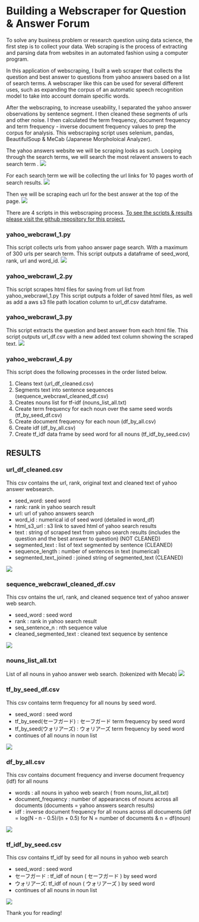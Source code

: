 # Building a Webscraper for Question & Answer Forum

To solve any business problem or research question using data science, the first step is to collect your data.
Web scraping is the process of extracting and parsing data from websites in an automated fashion using a computer program.

In this application of webscraping, I built a web scraper that collects the question and best answer to questions from yahoo answers based on a list of search terms. A webscraper like this can be used for several different uses, such as expanding the corpus of an automatic speech recognition model to take into account domain specific words. 

After the webscraping, to increase useability, I separated the yahoo answer observations by sentence segment. I then cleaned these segments of urls and other noise. I then calculated the term frequency, document frequency and term frequency - inverse document frequency values to prep the corpus for analysis. This webscraping script uses selenium, pandas, BeautifulSoup & MeCab (Japanese Morpholoical Analyzer).

The yahoo answers website we will be scraping looks as such. Looping through the search terms, we will search the most relavent answers to each search term .
<img src="images/img_1.png">

For each search term we will be collecting the url links for 10 pages worth of search results.
<img src="images/img_2.png">

Then we will be scraping each url for the best answer at the top of the page. 
<img src="images/img_3.png">

There are 4 scripts in this webscraping process.
[To see the scripts & results please visit the github repository for this project.](https://github.com/haruka-takagi-datascience/yahoo_webscraper)

### yahoo_webcrawl_1.py
This script collects urls from yahoo answer page search. With a maximum of 300 urls per search term.
This script outputs a dataframe of seed_word, rank, url and word_id.
<img src="images/img_4.png">

### yahoo_webcrawl_2.py
This script scrapes html files for saving from url list from yahoo_webcrawl_1.py
This script outputs a folder of saved html files, as well as add a aws s3 file path location column to url_df.csv dataframe. 

### yahoo_webcrawl_3.py
This script extracts the question and best answer from each html file.
This script outputs url_df.csv with a new added text column showing the scraped text. 
 <img src="images/img_5.png">

### yahoo_webcrawl_4.py
This script does the following processes in the order listed below.
1. Cleans text (url_df_cleaned.csv)
2. Segments text into sentence sequences (sequence_webcrawl_cleaned_df.csv)
3. Creates nouns list for tf-idf (nouns_list_all.txt)
4. Create term frequency for each noun over the same seed words (tf_by_seed_df.csv)
5. Create document frequency for each noun (df_by_all.csv)
6. Create idf (df_by_all.csv)
7. Create tf_idf data frame by seed word for all nouns (tf_idf_by_seed.csv)

## RESULTS
### url_df_cleaned.csv
This csv contains the url, rank, original text and cleaned text of yahoo answer websearch.
- seed_word: seed word
- rank: rank in yahoo search result
- url: url of yahoo answers search
- word_id : numerical id of seed word (detailed in word_df)
- html_s3_url : s3 link to saved html of yahoo search results
- text : string of scraped text from yahoo search results (includes the question and the best answer to question) (NOT CLEANED)
- segmented_text : list of text segmented by sentence (CLEANED)
- sequence_length : number of sentences in text (numerical)
- segmented_text_joined : joined string of segmented_text (CLEANED)
<img src="images/img_6.png">
 
### sequence_webcrawl_cleaned_df.csv
This csv ontains the url, rank, and cleaned sequence text of yahoo answer web search.
- seed_word : seed word
- rank : rank in yahoo search result
- seq_sentence_n : nth sequence value
- cleaned_segmented_text : cleaned text sequence by sentence
<img src="images/img_7.png">

### nouns_list_all.txt
List of all nouns in yahoo answer web search. (tokenized with Mecab)
<img src="images/img_8.png">

### tf_by_seed_df.csv
This csv contains term frequency for all nouns by seed word.
- seed_word : seed word
- tf_by_seed(セーフガード) : セーフガード term frequency by seed word
- tf_by_seed(ウォリアーズ) : ウォリアーズ term frequency by seed word
- continues of all nouns in noun list
<img src="images/img_9.png">

### df_by_all.csv
This csv contains document frequency and inverse document frequency (idf) for all nouns
- words : all nouns in yahoo web search ( from nouns_list_all.txt)
- document_frequency : number of appearances of nouns across all documents (documents = yahoo answers search results)
- idf : inverse document frequency for all nouns across all documents (idf = log(N - n - 0.5)/(n + 0.5) for N = number of documents & n = df(noun)
<img src="images/img_10.png">

### tf_idf_by_seed.csv
This csv contains tf_idf by seed for all nouns in yahoo web search
- seed_word : seed word
- セーフガード : tf_idf of noun ( セーフガード ) by seed word
- ウォリアーズ: tf_idf of noun ( ウォリアーズ ) by seed word
- continues of all nouns in noun list
<img src="images/img_11.png">

Thank you for reading!
